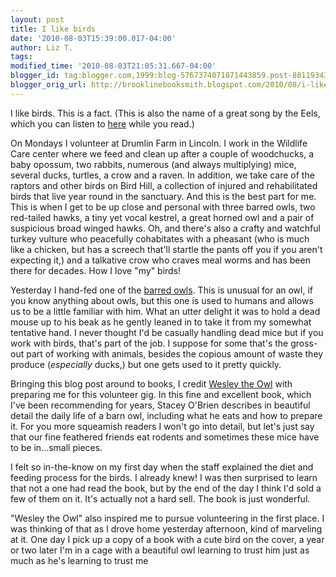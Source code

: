 ```yaml
---
layout: post
title: I like birds
date: '2010-08-03T15:39:00.017-04:00'
author: Liz T.
tags:
modified_time: '2010-08-03T21:05:31.667-04:00'
blogger_id: tag:blogger.com,1999:blog-5767374071871443859.post-8811934370370822974
blogger_orig_url: http://brooklinebooksmith.blogspot.com/2010/08/i-like-birds.html
---
```

I like birds. This is a fact. (This is also the name of a great song by the Eels, which you can listen to [here](http://www.youtube.com/watch?v=uh6Qla-OQ-M) while you read.)

On Mondays I volunteer at Drumlin Farm in Lincoln. I work in the Wildlife Care center where we feed and clean up after a couple of woodchucks, a baby opossum, two rabbits, numerous (and always multiplying) mice, several ducks, turtles, a crow and a raven. In addition, we take care of the raptors and other birds on Bird Hill, a collection of injured and rehabilitated birds that live year round in the sanctuary. And this is the best part for me. This is when I get to be up close and personal with three barred owls, two red-tailed hawks, a tiny yet vocal kestrel, a great horned owl and a pair of suspicious broad winged hawks. Oh, and there's also a crafty and watchful turkey vulture who peacefully cohabitates with a pheasant (who is much like a chicken, but has a screech that'll startle the pants off you if you aren't expecting it,) and a talkative crow who craves meal worms and has been there for decades. How I love "my" birds!

Yesterday I hand-fed one of the [barred owls](http://www.somersetbaywatch.org/images/BarredOwl.jpg). This is unusual for an owl, if you know anything about owls, but this one is used to humans and allows us to be a little familiar with him. What an utter delight it was to hold a dead mouse up to his beak as he gently leaned in to take it from my somewhat tentative hand. I never thought I'd be casually handling dead mice but if you work with birds, that's part of the job. I suppose for some that's the gross-out part of working with animals, besides the copious amount of waste they produce (_especially_ ducks,) but one gets used to it pretty quickly.

Bringing this blog post around to books, I credit [Wesley the Owl](http://www.brooklinebooksmith-shop.com/book/9781416551775) with preparing me for this volunteer gig. In this fine and excellent book, which I've been recommending for years, Stacey O'Brien describes in beautiful detail the daily life of a barn owl, including what he eats and how to prepare it. For you more squeamish readers I won't go into detail, but let's just say that our fine feathered friends eat rodents and sometimes these mice have to be in...small pieces.

I felt so in-the-know on my first day when the staff explained the diet and feeding process for the birds. I already knew! I was then surprised to learn that not a one had read the book, but by the end of the day I think I'd sold a few of them on it. It's actually not a hard sell. The book is just wonderful.

"Wesley the Owl" also inspired me to pursue volunteering in the first place. I was thinking of that as I drove home yesterday afternoon, kind of marveling at it. One day I pick up a copy of a book with a cute bird on the cover, a year or two later I'm in a cage with a beautiful owl learning to trust him just as much as he's learning to trust me